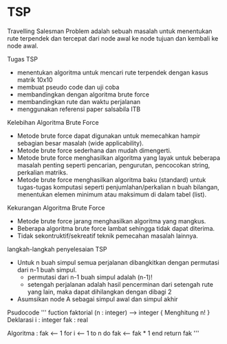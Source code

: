 # TSP

Travelling Salesman Problem adalah sebuah masalah untuk menentukan rute terpendek dan tercepat dari node awal ke node tujuan dan kembali ke node awal.

Tugas TSP
  - menentukan algoritma untuk mencari rute terpendek dengan kasus matrik 10x10
  - membuat pseudo code dan uji coba 
  - membandingkan dengan algoritma brute force 
  - membandingkan rute dan waktu perjalanan
  - menggunakan referensi paper salsabila ITB

Kelebihan Algoritma Brute Force
  - Metode brute force dapat digunakan untuk memecahkan hampir sebagian besar masalah (wide applicability).
  - Metode brute force sederhana dan mudah dimengerti.
  - Metode brute force menghasilkan algoritma yang layak untuk beberapa masalah penting seperti pencarian, pengurutan, pencocokan string, perkalian matriks.
  - Metode brute force menghasilkan algoritma baku (standard) untuk tugas-tugas komputasi seperti penjumlahan/perkalian n buah bilangan, menentukan elemen minimum atau maksimum di dalam tabel (list).

Kekurangan Algoritma Brute Force
  - Metode brute force jarang menghasilkan algoritma yang mangkus.
  - Beberapa algoritma brute force lambat sehingga tidak dapat diterima.
  - Tidak sekontruktif/sekreatif teknik pemecahan masalah lainnya.

langkah-langkah penyelesaian TSP
  - Untuk n buah simpul semua perjalanan dibangkitkan dengan permutasi dari n-1 buah simpul.
    - permutasi dari n-1 buah simpul adalah (n-1)!
    - setengah perjalanan adalah hasil pencerminan dari setengah rute yang lain, maka dapat dihilangkan dengan dibagi 2
  - Asumsikan node A sebagai simpul awal dan simpul akhir

Psudocode 
'''
fuction faktorial (n : integer) --> integer
{ Menghitung n! }
Deklarasi
  i : integer
  fak : real
  
Algoritma :
  fak <-- 1
  for i <-- 1 to n do
    fak <-- fak * 1
  end
return fak
'''
